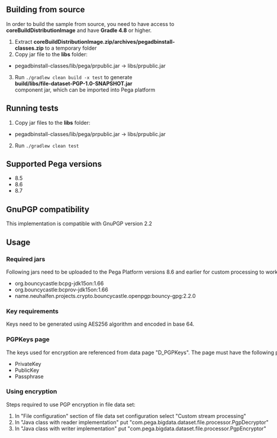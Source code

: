 ## Building from source
In order to build the sample from source, you need to have access to **coreBuildDistributionImage** and have **Gradle 4.8** or higher.
1. Extract **coreBuildDistributionImage.zip/archives/pegadbinstall-classes.zip** to a temporary folder
2. Copy jar file to the **libs** folder:
 - pegadbinstall-classes/lib/pega/prpublic.jar → libs/prpublic.jar
3. Run `./gradlew clean build -x test` to generate **<nobr>build/libs/file-dataset-PGP-1.0-SNAPSHOT.jar<nobr>** component jar, 
   which can be imported into Pega platform

## Running tests
1. Copy jar files to the **libs** folder:
 - pegadbinstall-classes/lib/pega/prpublic.jar → libs/prpublic.jar
2. Run `./gradlew clean test`

## Supported Pega versions
- 8.5
- 8.6
- 8.7

## GnuPGP compatibility
This implementation is compatible with GnuPGP version 2.2 

## Usage

### Required jars

Following jars need to be uploaded to the Pega Platform versions 8.6 and earlier for custom processing to work:
 - org.bouncycastle:bcpg-jdk15on:1.66 
 - org.bouncycastle:bcprov-jdk15on:1.66
 - name.neuhalfen.projects.crypto.bouncycastle.openpgp:bouncy-gpg:2.2.0
 
### Key requirements

Keys need to be generated using AES256 algorithm and encoded in base 64.

### PGPKeys page

The keys used for encryption are referenced from data page "D_PGPKeys". The page must have the following properties:
- PrivateKey
- PublicKey
- Passphrase

### Using encryption

Steps required to use PGP encryption in file data set:

1. In "File configuration" section of file data set configuration select "Custom stream processing"
2. In "Java class with reader implementation" put "com.pega.bigdata.dataset.file.processor.PgpDecryptor"
3. In "Java class with writer implementation" put "com.pega.bigdata.dataset.file.processor.PgpEncryptor"
